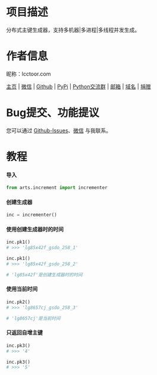 # 项目描述

分布式主键生成器，支持多机器\|多进程\|多线程并发生成。

# 作者信息

昵称：lcctoor.com

[主页](https://lcctoor.github.io/arts/) \| [微信](https://lcctoor.github.io/arts/arts/static/static-files/WeChatQRC.jpg) \| [Github](https://github.com/lcctoor) \| [PyPi](https://pypi.org/user/lcctoor) \| [Python交流群](https://lcctoor.github.io/arts/arts/static/static-files/PythonWeChatGroupQRC.jpg) \| [邮箱](mailto:lcctoor@outlook.com) \| [域名](http://lcctoor.com) \| [捐赠](https://lcctoor.github.io/arts/arts/static/static-files/DonationQRC-0rmb.jpg)

# Bug提交、功能提议

您可以通过 [Github-Issues](https://github.com/lcctoor/arts/issues)、[微信](https://lcctoor.github.io/arts/arts/static/static-files/WeChatQRC.jpg) 与我联系。

# 教程

#### 导入

```python
from arts.increment import incrementer
```

#### 创建生成器

```python
inc = incrementer()
```

#### 使用创建生成器时的时间

```python
inc.pk1()
# >>> 'lg85x42f_gsdo_258_1'

inc.pk1()
# >>> 'lg85x42f_gsdo_258_2'

# 'lg85x42f'是创建生成器时的时间
```

#### 使用当前时间

```python
inc.pk2()
# >>> 'lg8657cj_gsdo_258_3'

# 'lg8657cj'是当前时间
```

#### 只返回自增主键

```python
inc.pk3()
# >>> '4'

inc.pk3()
# >>> '5'
```
